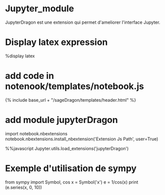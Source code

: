 # Jupyter_module
JupyterDragon est une extension qui permet d'ameliorer l'interface Jupyter.
# Display latex expression
%display latex

# add code in notenook/templates/notebook.js

<!-- Include header sageDragon ---------------------------->
{% include base_url + "/sageDragon/templates/header.html" %}
<!--------------------------------------------------------->

# add module jupyterDragon

import notebook.nbextensions
notebook.nbextensions.install_nbextension('Extension Js Path', user=True)


<!--activer le script-->

%%javascript
Jupyter.utils.load_extensions('jupyterDragon')

# Exemple d'utilisation de sympy

from sympy import Symbol, cos
x = Symbol('x')
e = 1/cos(x)
print (e.series(x, 0, 10))



